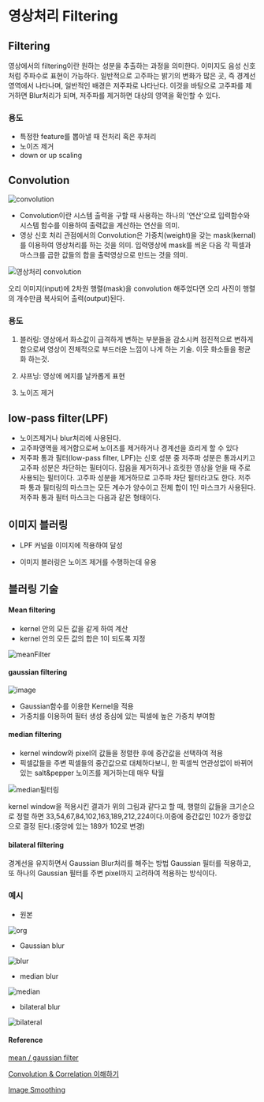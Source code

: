 # 영상처리 Filtering

## Filtering

영상에서의 filtering이란 원하는 성분을 추출하는 과정을 의미한다.
이미지도 음성 신호처럼 주파수로 표현이 가능하다.
일반적으로 고주파는 밝기의 변화가 많은 곳, 즉 경계선 영역에서 나타나며, 일반적인 배경은 저주파로 나타난다. 이것을 바탕으로 고주파를 제거하면 Blur처리가 되며, 저주파를 제거하면 대상의 영역을 확인할 수 있다.

### 용도

- 특정한 feature를 뽑아낼 때 전처리 혹은 후처리
- 노이즈 제거
- down or up scaling
 
## Convolution

![convolution](https://user-images.githubusercontent.com/43839951/84584138-d77fc580-ae3b-11ea-9bdd-d1ca2107e4bb.JPG)

- Convolution이란 시스템 출력을 구할 때 사용하는 하나의 '연산'으로 입력함수와 시스템 함수를 이용하여 출력값을 계산하는 연산을 의미.
- 영상 신호 처리 관점에서의 Convolution은
가중치(weight)을 갖는 mask(kernal)를 이용하여 영상처리를 하는 것을 의미. 입력영상에 mask를 씌운 다음 각 픽셀과 마스크를 곱한 값들의 합을 출력영상으로 만드는 것을 의미.

![영상처리 convolution](https://user-images.githubusercontent.com/43839951/84584032-b36fb480-ae3a-11ea-9884-ab445ae4d97a.JPG)


오리 이미지(input)에 2차원 행렬(mask)을 convolution 해주었다면 오리 사진이 행렬의
개수만큼 복사되어 출력(output)된다.

### 용도 

1. 블러링: 영상에서 화소값이 급격하게 변하는 부분들을 감소시켜 점진적으로 변하게 함으로써 영상이 전체적으로 부드러운 느낌이 나게 하는 기술. 이웃 화소들을 평균화 하는것. 


2. 샤프닝: 영상에 에지를 날카롭게 표현


3. 노이즈 제거
## low-pass filter(LPF)

- 노이즈제거나 blur처리에 사용된다.
- 고주파영역을 제거함으로써 노이즈를 제거하거나 경계선을 흐리게 할 수 있다
- 저주파 통과 필터(low-pass filter, LPF)는 신호 성분 중 저주파 성분은 통과시키고 고주파 성분은 차단하는 필터이다. 잡음을 제거하거나 흐릿한 영상을 얻을 때 주로 사용되는 필터이다. 고주파 성분을 제거하므로 고주파 차단 필터라고도 한다. 저주파 통과 필터링의 마스크는 모든 계수가 양수이고 전체 합이 1인 마스크가 사용된다. 저주파 통과 필터 마스크는 다음과 같은 형태이다.

## 이미지 블러링 

- LPF 커널을 이미지에 적용하여 달성

- 이미지 블러링은 노이즈 제거를 수행하는데 유용

## 블러링 기술

#### Mean filtering

- kernel 안의 모든 값을 같게 하여 계산
- kernel 안의 모든 값의 합은 1이 되도록 지정


![meanFilter](https://user-images.githubusercontent.com/43839951/84584041-ddc17200-ae3a-11ea-9e68-b8a2f78ec9c0.JPG)

#### gaussian filtering

![image](https://user-images.githubusercontent.com/43839951/84584581-1f551b80-ae41-11ea-9951-95c88811ebd1.png)
- Gaussian함수를 이용한 Kernel을 적용 
- 가중치를 이용하여 필터 생성 중심에 있는 픽셀에 높은 가중치 부여함

#### median filtering


- kernel window와 pixel의 값들을 정렬한 후에 중간값을 선택하여 적용
- 픽셀값들을 주변 픽셀들의 중간값으로 대체하다보니, 한 픽셀씩 연관성없이 바뀌어 있는 salt&pepper 노이즈를 제거하는데 매우 탁월
  
  
  


![median필터링](https://user-images.githubusercontent.com/43839951/84584050-f16cd880-ae3a-11ea-93db-d46c92021956.JPG)

kernel window을 적용시킨 결과가 위의 그림과 같다고  할 때, 행렬의 값들을
크기순으로 정렬 하면 33,54,67,84,102,163,189,212,224이다.이중에 중간값인 102가 중앙값으로 결정 된다.(중앙에 있는 189가 102로 변경)

#### bilateral filtering

 경계선을 유지하면서 Gaussian Blur처리를 해주는 방법
 Gaussian 필터를 적용하고, 또 하나의 Gaussian 필터를 주변 pixel까지 고려하여 적용하는 방식이다.

 ### 예시

- 원본

![org](https://user-images.githubusercontent.com/43839951/84584195-31808b00-ae3c-11ea-9717-be83369e41cd.JPG)

- Gaussian blur

![blur](https://user-images.githubusercontent.com/43839951/84584204-4f4df000-ae3c-11ea-990f-ad96fd5c8bef.JPG)


- median blur


![median](https://user-images.githubusercontent.com/43839951/84584216-68ef3780-ae3c-11ea-85eb-17c140eccc7e.JPG)

- bilateral blur

![bilateral](https://user-images.githubusercontent.com/43839951/84584221-77d5ea00-ae3c-11ea-85c8-5abd5416c65e.JPG)

#### Reference

[mean / gaussian filter](https://preventionyun.tistory.com/31)

[Convolution & Correlation 이해하기](https://www.popit.kr/%EB%94%AE%EB%9F%AC%EB%8B%9D%EC%98%81%EC%83%81%EC%B2%98%EB%A6%AC-convolution-correlation-%EC%9D%B4%ED%95%B4%ED%95%98%EA%B8%B0/)

[Image Smoothing](https://opencv-python.readthedocs.io/en/latest/doc/11.imageSmoothing/imageSmoothing.html)
